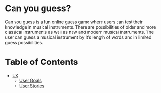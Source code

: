 # Can you guess?
Can you guess is a fun online guess game where users can test their knowledge in musical instruments. There are possibilities of older and more classical instruments as well as new and modern musical instruments. The user can guess a musical instrument by it's length of words and in limited guess possibilities. 

# Table of Contents 
* [UX]("UX")
    * [User Goals](#user-goals "User Goals")
    * [User Stories](#user-stories "User Stories")
    